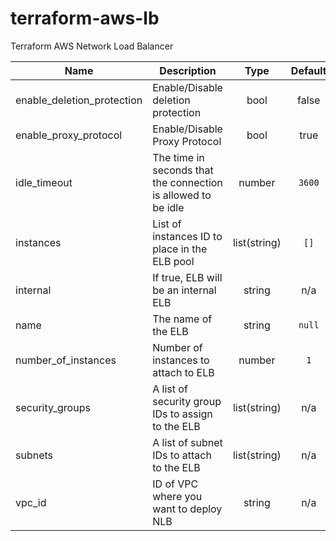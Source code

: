 # terraform-aws-lb
Terraform AWS Network Load Balancer

| Name | Description | Type | Default | Required |
|------|-------------|:----:|:-----:|:-----:|
| enable_deletion_protection | Enable/Disable deletion protection | bool | false | no |
| enable_proxy_protocol | Enable/Disable Proxy Protocol | bool | true | no |
| idle\_timeout | The time in seconds that the connection is allowed to be idle | number | `3600` | no |
| instances | List of instances ID to place in the ELB pool | list(string) | `[]` | no |
| internal | If true, ELB will be an internal ELB | string | n/a | yes |
| name | The name of the ELB | string | `null` | yes |
| number\_of\_instances | Number of instances to attach to ELB | number | `1` | no |
| security\_groups | A list of security group IDs to assign to the ELB | list(string) | n/a | yes |
| subnets | A list of subnet IDs to attach to the ELB | list(string) | n/a | yes |
| vpc_id | ID of VPC where you want to deploy NLB | string | n/a | yes |
